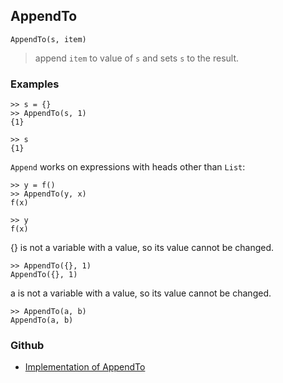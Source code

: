 ## AppendTo

```
AppendTo(s, item)
```

> append `item` to value of `s` and sets `s` to the result.

### Examples

```  
>> s = {}    
>> AppendTo(s, 1)    
{1}    

>> s    
{1}    
```

`Append` works on expressions with heads other than `List`:  
  
```
>> y = f()  
>> AppendTo(y, x)    
f(x)    

>> y    
f(x)    
```

{} is not a variable with a value, so its value cannot be changed.

```
>> AppendTo({}, 1)     
AppendTo({}, 1)   
```

a is not a variable with a value, so its value cannot be changed.

```
>> AppendTo(a, b)    
AppendTo(a, b)  
``` 

### Github

* [Implementation of AppendTo](https://github.com/axkr/symja_android_library/blob/master/symja_android_library/matheclipse-core/src/main/java/org/matheclipse/core/builtin/ListFunctions.java#L664) 
